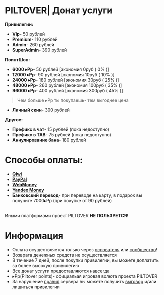 # PILTOVER| Донат услуги

**Привилегии:** 
- **Vip**- 50 рублей
- **Premium**- 110 рублей
- **Admin**- 260 рублей
- **SuperAdmin**- 390 рублей

**ПоинтШоп:** 
- **6000 ▸Pp**- 50 рублей     [экономия 0руб ( 0% )]
- **12000 ▸Pp**- 90 рублей    [экономия 10руб ( 10% )]  
- **24000 ▸Pp**- 180 рублей   [экономия 30руб ( 25% )] 
- **48000 ▸Pp**- 260 рублей   [экономия 100руб ( 35% )] 
- **96000 ▸Pp**- 400 рублей   [экономия 300руб ( 45% )]
> Чем больше ▸Pp ты покупаешь- тем выгоднее цена
- **Личный скин**- 300 рублей

**Другое:** 
- **Префикс в чат**- 15 рублей (пока недоступно) 
- **Префикс в TAB**- 75 рублей (пока недоступно)
- **Аннулирование бана**- 180 рублей

# Способы оплаты:
- **[Qiwi](https://qiwi.com/)**
- **[PayPal](https://www.paypal.com)**
- **[WebMoney](https://www.webmoney.ru/rus/)**
- **[Yandex Money](https://money.yandex.ru/actions)**
- **Банковский перевод**- при переводе на карту, в подарок вы получите 7000▸Pp (при покупке от 90 рублей)

<br>Иными платформами проект PILTOVER **НЕ ПОЛЬЗУЕТСЯ!**

# Информация 
- Оплата осуществляется только через [основателя](https://vk.com/oleg_volkov_ru) или [сообщество](https://vk.com/piltoverim)!
- Возврата денежных средств не осуществляется 
- В течение 7 дней, после покупки привилегии, вы можете доплатить за более высокую привилегию 
- Все донат услуги предоставляются навсегда 
- ▸Pp(Piltover points)- официальая игровая волюта проекта PILTOVER 
- За нарушение [правил](https://github.com/SirShaco/PILTOVER/blob/master/rules_muder.md) сервера вы можете получить [выговор](https://github.com/SirShaco/PILTOVER/blob/master/information.md#%D0%A1%D0%B8%D1%81%D1%82%D0%B5%D0%BC%D0%B0-%D0%B2%D1%8B%D0%B3%D0%BE%D0%B2%D0%BE%D1%80%D0%BE%D0%B2) и/или лишиться привилегии 

 

